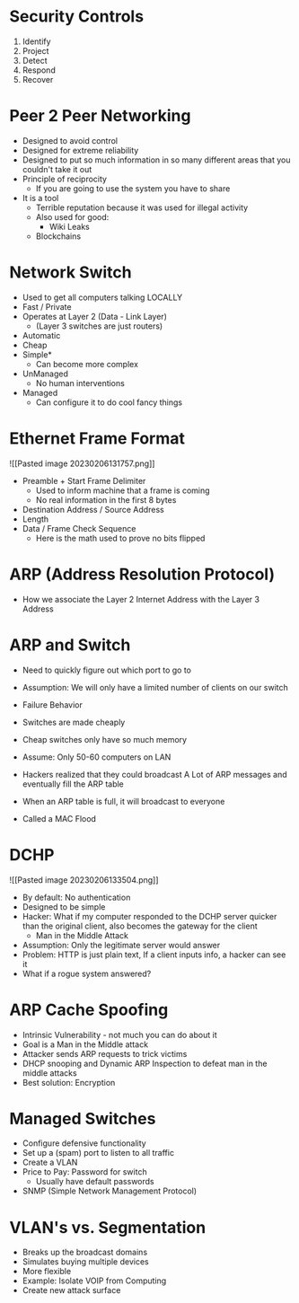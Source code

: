 # Security Controls
1.  Identify
2. Project
3. Detect
4. Respond
5. Recover

# Peer 2 Peer Networking
- Designed to avoid control
- Designed for extreme reliability
- Designed to put so much information in so many different areas that you couldn't take it out
- Principle of reciprocity
	- If you are going to use the system you have to share
- It is a tool
	- Terrible reputation because it was used for illegal activity
	- Also used for good:
		- Wiki Leaks
	- Blockchains

# Network Switch
- Used to get all computers talking LOCALLY
- Fast / Private
- Operates at Layer 2 (Data - Link Layer) 
	- (Layer 3 switches are just routers)
- Automatic
- Cheap
- Simple*
	- Can become more complex
- UnManaged
	- No human interventions
- Managed
	- Can configure it to do cool fancy things

# Ethernet Frame Format
![[Pasted image 20230206131757.png]]
- Preamble + Start Frame Delimiter
	- Used to inform machine that a frame is coming
	- No real information in the first 8 bytes
- Destination Address / Source Address
- Length
- Data / Frame Check Sequence
	- Here is the math used to prove no bits flipped

# ARP (Address Resolution Protocol)
- How we associate the Layer 2 Internet Address with the Layer 3 Address

# ARP and Switch
- Need to quickly figure out which port to go to
- Assumption: We will only have a limited number of clients on our switch
- Failure Behavior

- Switches are made cheaply
- Cheap switches only have so much memory
- Assume: Only 50-60 computers on LAN
- Hackers realized that they could broadcast A Lot of ARP messages and eventually fill the ARP table
- When an ARP table is full, it will broadcast to everyone
- Called a MAC Flood

# DCHP
![[Pasted image 20230206133504.png]]
- By default: No authentication
- Designed to be simple
- Hacker: What if my computer responded to the DCHP server quicker than the original client, also becomes the gateway for the client
	- Man in the Middle Attack
- Assumption: Only the legitimate server would answer
- Problem: HTTP is just plain text, If a client inputs info, a hacker can see it
- What if a rogue system answered?

# ARP Cache Spoofing
- Intrinsic Vulnerability - not much you can do about it
- Goal is a Man in the Middle attack
- Attacker sends ARP requests to trick victims
- DHCP snooping and Dynamic ARP Inspection to defeat man in the middle attacks
- Best solution: Encryption

# Managed Switches
- Configure defensive functionality
- Set up a (spam) port to listen to all traffic
- Create a VLAN
- Price to Pay: Password for switch
	- Usually have default passwords
- SNMP (Simple Network Management Protocol)

# VLAN's vs. Segmentation
- Breaks up the broadcast domains
- Simulates buying multiple devices
- More flexible
- Example: Isolate VOIP from Computing
- Create new attack surface